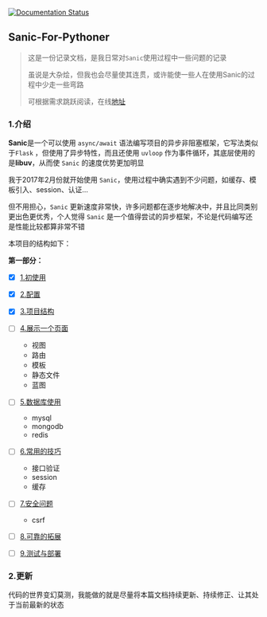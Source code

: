 [![Documentation Status](https://readthedocs.org/projects/sanic-for-pythoner/badge/?version=latest)](http://sanic-for-pythoner.readthedocs.io/zh_CN/latest)

## Sanic-For-Pythoner

> 这是一份记录文档，是我日常对`Sanic`使用过程中一些问题的记录
>
> 虽说是大杂烩，但我也会尽量使其连贯，或许能使一些人在使用Sanic的过程中少走一些弯路
>
> 可根据需求跳跃阅读，在线[地址](http://sanic-for-pythoner.readthedocs.io/zh_CN/latest)

### 1.介绍

**Sanic**是一个可以使用 `async/await` 语法编写项目的异步非阻塞框架，它写法类似于`Flask` ，但使用了异步特性，而且还使用 `uvloop` 作为事件循环，其底层使用的是**libuv**，从而使 `Sanic` 的速度优势更加明显

我于2017年2月份就开始使用 `Sanic`，使用过程中确实遇到不少问题，如缓存、模板引入、session、认证...

但不用担心，`Sanic` 更新速度非常快，许多问题都在逐步地解决中，并且比同类别更出色更优秀，个人觉得 `Sanic` 是一个值得尝试的异步框架，不论是代码编写还是性能比较都算非常不错

本项目的结构如下：

**第一部分：**

- [x] [1.初使用](./docs/part1/1.初使用.md) 			
- [x] [2.配置](./docs/part1/2.配置.md)             
- [x] [3.项目结构](./docs/part1/3.项目结构.md)
- [ ] [4.展示一个页面](./docs/part1/4.展示一个页面.md)
    - 视图
    - 路由
    - 模板
    - 静态文件
    - 蓝图
- [ ] [5.数据库使用](./docs/part1/5.数据库使用.md)
    - mysql
    - mongodb
    - redis
- [ ] [6.常用的技巧](./docs/part1/6.常用的技巧.md)
    - 接口验证
    - session
    - 缓存
- [ ] [7.安全问题](./docs/part1/7.安全问题.md)
    - csrf
- [ ] [8.可靠的拓展](./docs/part1/8.可靠的拓展.md)
- [ ] [9.测试与部署](./docs/part1/9.测试与部署.md)


### 2.更新

代码的世界变幻莫测，我能做的就是尽量将本篇文档持续更新、持续修正、让其处于当前最新的状态
